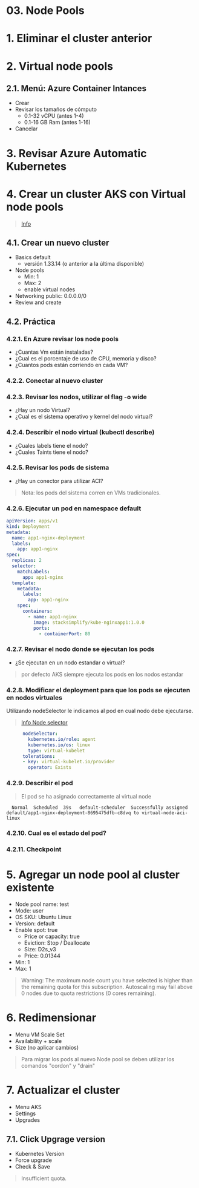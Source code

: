 # 03. Node Pools <!-- omit in toc -->

# 1. Eliminar el cluster anterior

# 2. Virtual node pools
## 2.1. Menú: Azure Container Intances
- Crear
- Revisar los tamaños de cómputo
  - 0.1-32 vCPU (antes 1-4)
  - 0.1-16 GB Ram (antes 1-16)
- Cancelar

# 3. Revisar Azure Automatic Kubernetes
# 4. Crear un cluster AKS con Virtual node pools
> [Info](https://learn.microsoft.com/en-us/azure/aks/virtual-nodes)
## 4.1. Crear un nuevo cluster
- Basics default
  - versión 1.33.14 (o anterior a la última disponible)
- Node pools
  - Min: 1
  - Max: 2
  - enable virtual nodes
- Networking public: 0.0.0.0/0
- Review and create

## 4.2. Práctica
### 4.2.1. En Azure revisar los node pools
- ¿Cuantas Vm están instaladas?
- ¿Cual es el porcentaje de uso de CPU, memoria y disco?
- ¿Cuantos pods están corriendo en cada VM?

### 4.2.2. Conectar al nuevo cluster
### 4.2.3. Revisar los nodos, utilizar el flag -o wide
- ¿Hay un nodo Virtual?
- ¿Cual es el sistema operativo y kernel del nodo virtual?

### 4.2.4. Describir el nodo virtual (kubectl describe)
- ¿Cuales labels tiene el nodo?
- ¿Cuales Taints tiene el nodo?

### 4.2.5. Revisar los pods de sistema
- ¿Hay un conector para utilizar ACI?

> Nota: los pods del sistema corren en VMs tradicionales.

### 4.2.6. Ejecutar un pod en namespace default
```yaml
apiVersion: apps/v1
kind: Deployment
metadata:
  name: app1-nginx-deployment
  labels:
    app: app1-nginx
spec:
  replicas: 2
  selector:
    matchLabels:
      app: app1-nginx
  template:
    metadata:
      labels:
        app: app1-nginx
    spec:
      containers:
        - name: app1-nginx
          image: stacksimplify/kube-nginxapp1:1.0.0
          ports:
            - containerPort: 80
```
### 4.2.7. Revisar el nodo donde se ejecutan los pods
- ¿Se ejecutan en un nodo estandar o virtual?

> por defecto AKS siempre ejecuta los pods en los nodos estandar

### 4.2.8. Modificar el deployment para que los pods se ejecuten en nodos virtuales

Utilizando nodeSelector le indicamos al pod en cual nodo debe ejecutarse.

> [Info Node selector](https://kubernetes.io/docs/tasks/configure-pod-container/assign-pods-nodes/#create-a-pod-that-gets-scheduled-to-your-chosen-node)

```yaml
      nodeSelector:
        kubernetes.io/role: agent
        kubernetes.io/os: linux
        type: virtual-kubelet
      tolerations:
      - key: virtual-kubelet.io/provider
        operator: Exists
```
### 4.2.9. Describir el pod

> El pod se ha asignado correctamente al virtual node
```
  Normal  Scheduled  39s   default-scheduler  Successfully assigned default/app1-nginx-deployment-8695475dfb-c8dvq to virtual-node-aci-linux
```

### 4.2.10. Cual es el estado del pod?

### 4.2.11. Checkpoint

# 5. Agregar un node pool al cluster existente
- Node pool name: test
- Mode: user
- OS SKU: Ubuntu Linux
- Version: default
- Enable spot: true
  - Price or capacity: true
  - Eviction: Stop / Deallocate
  - Size: D2s_v3
  - Price: 0.01344
- Min: 1
- Max: 1

> Warning: The maximum node count you have selected is higher than the remaining quota for this subscription. Autoscaling may fail above 0 nodes due to quota restrictions (0 cores remaining).

# 6. Redimensionar
- Menu VM Scale Set
- Availability + scale
- Size (no aplicar cambios)

> Para migrar los pods al nuevo Node pool se deben utilizar los comandos "cordon" y "drain"

# 7. Actualizar el cluster
- Menu AKS
- Settings
- Upgrades

## 7.1. Click Upgrage version
- Kubernetes Version
- Force upgrade
- Check & Save

> Insufficient quota.
